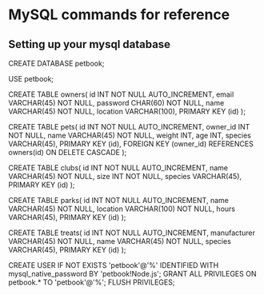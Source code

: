 # MySQL commands for reference
## Setting up your mysql database

CREATE DATABASE petbook;

USE petbook;

CREATE TABLE owners(
	id INT NOT NULL AUTO_INCREMENT,
	email VARCHAR(45) NOT NULL, 
	password CHAR(60) NOT NULL, 
	name VARCHAR(45) NOT NULL, 
	location VARCHAR(100), 
	PRIMARY KEY (id)
);

CREATE TABLE pets(
	id INT NOT NULL AUTO_INCREMENT,
    owner_id INT NOT NULL,
	name VARCHAR(45) NOT NULL, 
	weight INT, 
	age INT, 
	species VARCHAR(45), 
	PRIMARY KEY (id), 
	FOREIGN KEY (owner_id) REFERENCES owners(id) ON DELETE CASCADE
);

CREATE TABLE clubs(
	id INT NOT NULL AUTO_INCREMENT,
	name VARCHAR(45) NOT NULL, 
	size INT NOT NULL, 
	species VARCHAR(45), 
	PRIMARY KEY (id)
);

CREATE TABLE parks(
	id INT NOT NULL AUTO_INCREMENT, 
	name VARCHAR(45) NOT NULL, 
	location VARCHAR(100) NOT NULL, 
	hours VARCHAR(45), 
	PRIMARY KEY (id)
);

CREATE TABLE treats(
	id INT NOT NULL AUTO_INCREMENT,
	manufacturer VARCHAR(45) NOT NULL, 
	name VARCHAR(45) NOT NULL, 
	species VARCHAR(45), 
	PRIMARY KEY (id)
);

CREATE USER IF NOT EXISTS 'petbook'@'%' IDENTIFIED WITH mysql_native_password BY 'petbook!Node.js';
GRANT ALL PRIVILEGES ON petbook.* TO 'petbook'@'%';
FLUSH PRIVILEGES;
